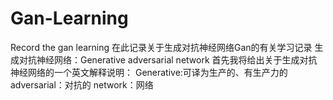 # Gan-Learning
Record the gan learning
在此记录关于生成对抗神经网络Gan的有关学习记录
生成对抗神经网络：Generative adversarial network
首先我将给出关于生成对抗神经网络的一个英文解释说明：
Generative:可译为生产的、有生产力的
adversarial：对抗的
network：网络
